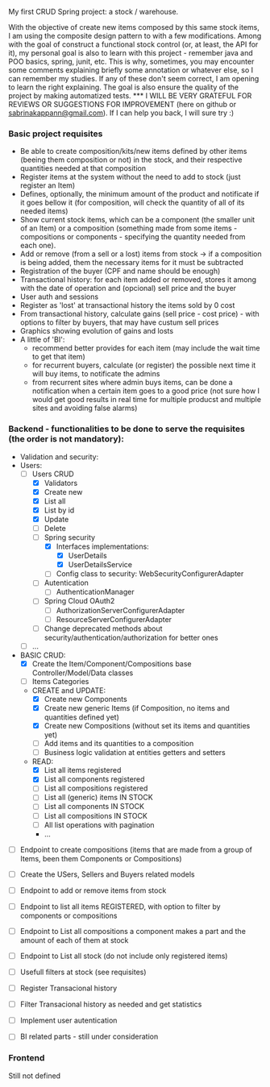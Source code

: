 My first CRUD Spring project: a stock / warehouse.

With the objective of create new items composed by this same stock items, I am using the composite design pattern to with a few modifications.
Among with the goal of construct a functional stock control (or, at least, the API for it), my personal goal is also to learn with this project - remember java and POO basics, spring, junit, etc. This is why, sometimes, you may
encounter some comments explaining briefly some annotation or whatever else, so I can remember my studies. If any of these don't seem correct, I am opening to learn the right explaining.
The goal is also ensure the quality of the project by making automatized tests.
*** I WILL BE VERY GRATEFUL FOR REVIEWS OR SUGGESTIONS FOR IMPROVEMENT (here on github or sabrinakappann@gmail.com). If I can help you back, I will sure try :)

### Basic project requisites
- Be able to create composition/kits/new items defined by other items (beeing them composition or not) in the stock, and their respective quantities needed at that composition
- Register items at the system without the need to add to stock (just register an Item)
- Defines, optionally, the minimum amount of the product and notificate if it goes bellow it (for composition, will check the quantity of all of its needed items)
- Show current stock items, which can be a component (the smaller unit of an Item) or a composition (something made from some items - compositions or components - specifying the quantity needed from each one).
- Add or remove (from a sell or a lost) items from stock -> if a composition is being added, them the necessary items for it must be subtracted
- Registration of the buyer (CPF and name should be enough)
- Transactional history: for each item added or removed, stores it among with the date of operation and (opcional) sell price and the buyer
- User auth and sessions
- Register as 'lost' at transactional history the items sold by 0 cost
- From transactional history, calculate gains (sell price - cost price) - with options to filter by buyers, that may have custum sell prices
- Graphics showing evolution of gains and losts
- A little of 'BI':
  - recommend better provides for each item (may include the wait time to get that item)
  - for recurrent buyers, calculate (or register) the possible next time it will buy items, to notificate the admins
  - from recurrent sites where admin buys items, can be done a notification when a certain item goes to a good price (not sure how I would get good           results in real time for multiple producst and multiple sites and avoiding false alarms)


### Backend - functionalities to be done to serve the requisites (the order is not mandatory):
- Validation and security:
- Users:
  - [ ] Users CRUD
    - [X] Validators
    - [X] Create new
    - [X] List all
    - [X] List by id
    - [X] Update
    - [ ] Delete
    - [ ] Spring security
      - [X] Interfaces implementations:
        - [X] UserDetails
        - [X] UserDetailsService
      - [ ] Config class to security: WebSecurityConfigurerAdapter
    - [ ] Autentication
      - [ ] AuthenticationManager
    - [ ] Spring Cloud OAuth2
      - [ ] AuthorizationServerConfigurerAdapter
      - [ ] ResourceServerConfigurerAdapter
    - [ ] Change deprecated methods about security/authentication/authorization for better ones

  - [ ] ...
- BASIC CRUD:
  - [X] Create the Item/Component/Compositions base Controller/Model/Data classes
  - [ ] Items Categories
  - CREATE and UPDATE:
    - [X] Create new Components
    - [X] Create new generic Items (if Composition, no items and quantities defined yet)
    - [X] Create new Compositions (without set its items and quantities yet)
    - [ ] Add items and its quantities to a composition
    - [ ] Business logic validation at entities getters and setters
  - READ:
    - [X] List all items registered
    - [X] List all components registered
    - [ ] List all compositions registered
    - [ ] List all (generic) items IN STOCK
    - [ ] List all components IN STOCK
    - [ ] List all compositions IN STOCK
    - [ ] All list operations with pagination
    - ...

- [ ] Endpoint to create compositions (items that are made from a group of Items, been them Components or Compositions)
- [ ] Create the USers, Sellers and Buyers related models
- [ ] Endpoint to add or remove items from stock
- [ ] Endpoint to list all items REGISTERED, with option to filter by components or compositions
- [ ] Endpoint to List all compositions a component makes a part and the amount of each of them at stock
- [ ] Endpoint to List all stock (do not include only registered items)
- [ ] Usefull filters at stock (see requisites)
- [ ] Register Transacional history
- [ ] Filter Transacional history as needed and get statistics
- [ ] Implement user autentication
- [ ] BI related parts - still under consideration


### Frontend

Still not defined

